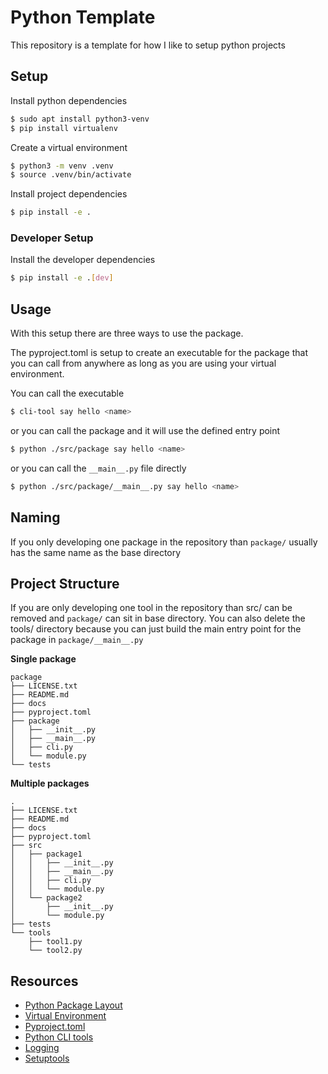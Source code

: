 # Python Template

This repository is a template for how I like to setup python projects

## Setup

Install python dependencies

```bash
$ sudo apt install python3-venv
$ pip install virtualenv
```

Create a virtual environment

```bash
$ python3 -m venv .venv
$ source .venv/bin/activate
```

Install project dependencies

```bash
$ pip install -e .
```

### Developer Setup

Install the developer dependencies

```bash
$ pip install -e .[dev]
```

## Usage

With this setup there are three ways to use the package.

The pyproject.toml is setup to create an executable for the package that you can
call from anywhere as long as you are using your virtual environment.

You can call the executable

```bash
$ cli-tool say hello <name>
```

or you can call the package and it will use the defined entry point

```bash
$ python ./src/package say hello <name>
```

or you can call the `__main__.py` file directly

```bash
$ python ./src/package/__main__.py say hello <name>
```

## Naming

If you only developing one package in the repository than `package/` usually has the
same name as the base directory

## Project Structure

If you are only developing one tool in the repository than src/ can be removed
and `package/` can sit in base directory. You can also delete the tools/ directory
because you can just build the main entry point for the package in `package/__main__.py`

**Single package**
```
package
├── LICENSE.txt
├── README.md
├── docs
├── pyproject.toml
├── package
│   ├── __init__.py
│   ├── __main__.py
│   ├── cli.py
│   └── module.py
└── tests
```

**Multiple packages**
```
.
├── LICENSE.txt
├── README.md
├── docs
├── pyproject.toml
├── src
│   ├── package1
│   │   ├── __init__.py
│   │   ├── __main__.py
│   │   ├── cli.py
│   │   └── module.py
│   └── package2
│       ├── __init__.py
│       └── module.py
├── tests
└── tools
    ├── tool1.py
    └── tool2.py
```

## Resources

- [Python Package Layout](https://packaging.python.org/en/latest/discussions/src-layout-vs-flat-layout/)
- [Virtual Environment](https://www.freecodecamp.org/news/how-to-setup-virtual-env+ironments-in-python/)
- [Pyproject.toml](https://packaging.python.org/en/latest/guides/writing-pyproject-toml/)
- [Python CLI tools](https://packaging.python.org/en/latest/guides/creating-command-line-tools/)
- [Logging](https://docs.python.org/3/howto/logging.html)
- [Setuptools](https://setuptools.pypa.io/en/latest/setuptools.html)
